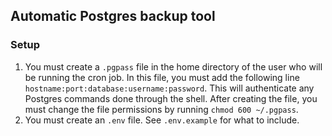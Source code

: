 ## Automatic Postgres backup tool

### Setup

1. You must create a `.pgpass` file in the home directory of the user who will be running the cron job.
   In this file, you must add the following line `hostname:port:database:username:password`. This will
   authenticate any Postgres commands done through the shell. After creating the file, you must change the
   file permissions by running `chmod 600 ~/.pgpass`.
2. You must create an `.env` file. See `.env.example` for what to include.